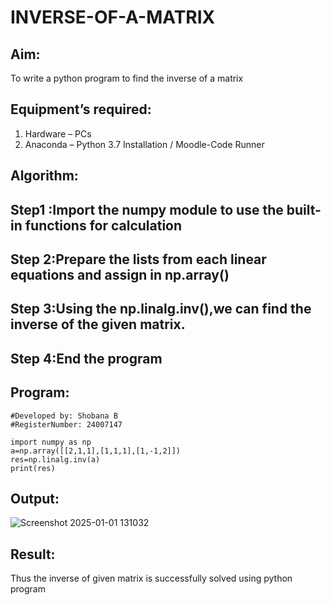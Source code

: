 # INVERSE-OF-A-MATRIX
## Aim:
To write a python program to find the inverse of a matrix
## Equipment’s required:
1. 	Hardware – PCs
2. 	Anaconda – Python 3.7 Installation / Moodle-Code Runner
## Algorithm:
## Step1 :Import the numpy module to use the built-in functions for calculation

## Step 2:Prepare the lists from each linear equations and assign in np.array()

## Step 3:Using the np.linalg.inv(),we can find the inverse of the given matrix.

## Step 4:End the program 

## Program:
```
#Developed by: Shobana B
#RegisterNumber: 24007147

import numpy as np
a=np.array([[2,1,1],[1,1,1],[1,-1,2]])
res=np.linalg.inv(a)
print(res)
```
## Output:
![Screenshot 2025-01-01 131032](https://github.com/user-attachments/assets/7f8daf41-174c-479e-9209-8d37aaee375b)

## Result:
Thus the inverse of given matrix is successfully solved using python program

